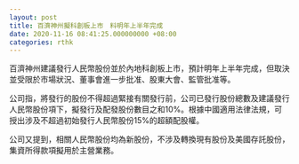 ```yaml
---
layout: post
title: 百濟神州擬科創板上市　料明年上半年完成
date: 2020-11-16 08:41:25.000000000 +08:00
categories: rthk
---
```


百濟神州建議發行人民幣股份並於內地科創板上市，預計明年上半年完成，但取決並受限於市場狀況、董事會進一步批准、股東大會、監管批准等。

公司指，將發行的股份不得超過緊接有關發行前，公司已發行股份總數及建議發行人民幣股份項下，擬發行及配發股份數目之和10%。根據中國適用法律法規，可授出涉及不超過初始發行人民幣股份15%的超額配股權。

公司又提到，相關人民幣股份均為新股份，不涉及轉換現有股份及美國存託股份，集資所得款項擬用於主營業務。
